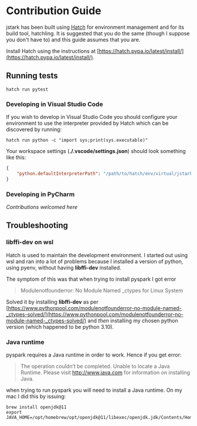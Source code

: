 # Contribution Guide

jstark has been built using [Hatch](https://hatch.pypa.io/) for environment management and for its build tool, hatchling.
It is suggested that you do the same (though I suppose you don't have to) and this guide assumes that you are.

Install Hatch using the instructions at [https://hatch.pypa.io/latest/install/](https://hatch.pypa.io/latest/install/).

## Running tests

```shell
hatch run pytest
```

### Developing in Visual Studio Code

If you wish to develop in Visual Studio Code you should configure your environment to use the interpreter provided by Hatch
which can be discovered by running:

```shell
hatch run python -c "import sys;print(sys.executable)"
```

Your workspace settings (**./.vscode/settings.json**) should look something like this:

```json
{
    "python.defaultInterpreterPath": "/path/to/hatch/env/virtual/jstark/C9yWDEZH/jstark/bin/python"
}
```

### Developing in PyCharm

*Contributions welcomed here*


## Troubleshooting

### libffi-dev on wsl

Hatch is used to maintain the development environment. I started out using wsl and ran into a lot
of problems because I installed a version of python, using pyenv, without having **libffi-dev** installed.

The symptom of this was that when trying to install pyspark I got error

> Modulenotfounderror: No Module Named _ctypes for Linux System

Solved it by installing **libffi-dev** as per [https://www.pythonpool.com/modulenotfounderror-no-module-named-_ctypes-solved/](https://www.pythonpool.com/modulenotfounderror-no-module-named-_ctypes-solved/)
and *then* installing my chosen python version (which happened to be python 3.10).

### Java runtime

pyspark requires a Java runtime in order to work. Hence if you get error:

> The operation couldn’t be completed. Unable to locate a Java Runtime. 
> Please visit http://www.java.com for information on installing Java.

when trying to run pyspark you will need to install a Java runtime. On my mac I did
this by issuing:

```shell
brew install openjdk@11
export JAVA_HOME=/opt/homebrew/opt/openjdk@11/libexec/openjdk.jdk/Contents/Home
```
